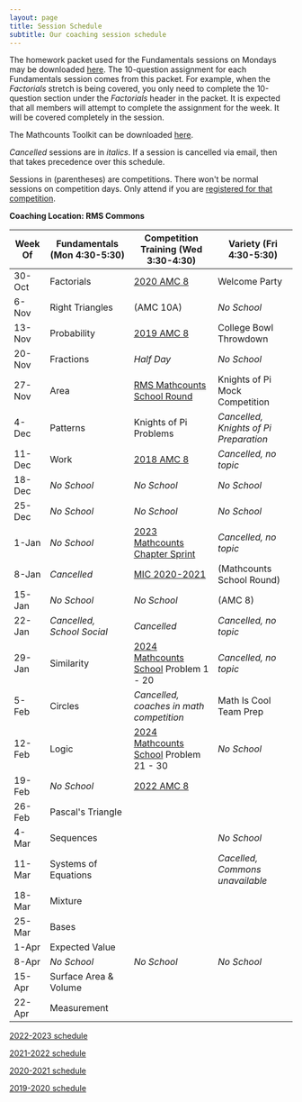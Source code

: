 ```yaml
---
layout: page
title: Session Schedule
subtitle: Our coaching session schedule
---
```


The homework packet used for the Fundamentals sessions on Mondays may be downloaded [here](/files/Homework%20Packet.pdf). The 10-question assignment for each
Fundamentals session comes from this packet. For example, when the _Factorials_ stretch is being covered, you only need to complete the 10-question
section under the _Factorials_ header in the packet. It is expected that all members will attempt to complete the assignment 
for the week. It will be covered completely in the session.

The Mathcounts Toolkit can be downloaded [here](/files/Mathcounts%20Toolkit.pdf).

_Cancelled_ sessions are in _italics_. If a session is cancelled via email, then that takes precedence over this schedule.

Sessions in (parentheses) are competitions. There won't be normal sessions on competition days. Only attend if you are [registered for that competition](/competitions).

**Coaching Location: RMS Commons**

| Week Of	| Fundamentals (Mon 4:30-5:30)		| Competition Training (Wed 3:30-4:30)  | Variety (Fri 4:30-5:30)   |
| ------- | ------------------------------- | ------------------------------------- | ------------------------- |
| 30-Oct	| Factorials			                | [2020 AMC 8](https://artofproblemsolving.com/wiki/index.php/2020_AMC_8_Problems)            | Welcome Party  |
| 6-Nov 	| Right Triangles                	| (AMC 10A)                             | _No School_               |
| 13-Nov	| Probability	                		| [2019 AMC 8](https://artofproblemsolving.com/wiki/index.php/2019_AMC_8_Problems)            | College Bowl Throwdown |
| 20-Nov	| Fractions		                		| _Half Day_                            | _No School_               |
| 27-Nov	| Area				                	  | [RMS Mathcounts School Round](https://rmsmath.sharplogic.com/files/RMS%202223M%20Exam.pdf)  | Knights of Pi Mock Competition  |
| 4-Dec		| Patterns		                		| Knights of Pi Problems                | _Cancelled, Knights of Pi Preparation_  |
| 11-Dec	| Work				                	  | [2018 AMC 8](https://artofproblemsolving.com/wiki/index.php/2018_AMC_8)                     | _Cancelled, no topic_  |
| 18-Dec	| _No School_                    	| _No School_                           | _No School_               |
| 25-Dec	| _No School_	                		| _No School_                           | _No School_               |
| 1-Jan		| _No School_ 	                	| [2023 Mathcounts Chapter Sprint](https://www.mathcounts.org/sites/default/files/2023%20Chapter%20Competition%20Sprint%20Round.pdf)    | _Cancelled, no topic_ |
| 8-Jan		| _Cancelled_	                		| [MIC 2020-2021](https://academicsarecool.com/#/samples)           | (Mathcounts School Round) |
| 15-Jan	| _No School_		                	| _No School_ | (AMC 8)                   |
| 22-Jan	| _Cancelled, School Social_      | _Cancelled_ | _Cancelled, no topic_ |
| 29-Jan	| Similarity		                	| [2024 Mathcounts School](https://rmsmath.sharplogic.com/exams/) Problem 1 - 20 | _Cancelled, no topic_ |
| 5-Feb		| Circles                       	| _Cancelled, coaches in math competition_ | Math Is Cool Team Prep |
| 12-Feb	| Logic					                  | [2024 Mathcounts School](https://rmsmath.sharplogic.com/exams/) Problem 21 - 30 | _No School_               |
| 19-Feb	| _No School_ 	                	| [2022 AMC 8](https://artofproblemsolving.com/wiki/index.php/2022_AMC_8) |                           |
| 26-Feb	| Pascal's Triangle              	|                                       |                           |
| 4-Mar	  | Sequences                       |                                       | _No School_               |
| 11-Mar	| Systems of Equations       			|                                       | _Cacelled, Commons unavailable_               |
| 18-Mar	| Mixture                   			|                                       |                           |
| 25-Mar	| Bases                         	|                                       |                           |
| 1-Apr		| Expected Value                	|                                       |                           |
| 8-Apr 	| _No School_		                	|  _No School_                          | _No School_               |
| 15-Apr	| Surface Area & Volume           |                                       |                           |
| 22-Apr	| Measurement                     |                                       |                           |

[2022-2023 schedule](/schedule-2223.md)

[2021-2022 schedule](/schedule-2122.md)

[2020-2021 schedule](/schedule-2021.md)

[2019-2020 schedule](/schedule-1920.md)
